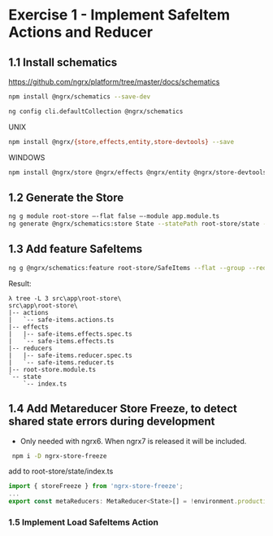 #  Exercise 1 - Implement SafeItem Actions and Reducer

## 1.1 Install schematics

<https://github.com/ngrx/platform/tree/master/docs/schematics>

```bash
npm install @ngrx/schematics --save-dev

ng config cli.defaultCollection @ngrx/schematics
```

UNIX
```bash
npm install @ngrx/{store,effects,entity,store-devtools} --save
```
WINDOWS
```bash
npm install @ngrx/store @ngrx/effects @ngrx/entity @ngrx/store-devtools -S
```

## 1.2 Generate the Store

```bash
ng g module root-store —-flat false —-module app.module.ts
ng generate @ngrx/schematics:store State --statePath root-store/state --root --module root-store/root-store.module.ts

```

## 1.3 Add feature SafeItems

```bash
ng g @ngrx/schematics:feature root-store/SafeItems --flat --group --reducers state/index.ts
```

Result:
```
λ tree -L 3 src\app\root-store\                       
src\app\root-store\                                   
|-- actions                                           
|   `-- safe-items.actions.ts                         
|-- effects                                           
|   |-- safe-items.effects.spec.ts                    
|   `-- safe-items.effects.ts                         
|-- reducers                                          
|   |-- safe-items.reducer.spec.ts                    
|   `-- safe-items.reducer.ts                         
|-- root-store.module.ts                              
`-- state                                             
    `-- index.ts                                      
```

## 1.4 Add Metareducer Store Freeze, to detect shared state errors during development
- Only needed with ngrx6. When ngrx7 is released it will be included.

```bash
 npm i -D ngrx-store-freeze
```

add to root-store/state/index.ts
```typescript
import { storeFreeze } from 'ngrx-store-freeze';
...
export const metaReducers: MetaReducer<State>[] = !environment.production ? [storeFreeze] : [];
```

### 1.5 Implement Load SafeItems Action

```bash

```


